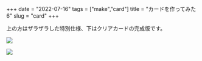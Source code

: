 +++
date = "2022-07-16"
tags = ["make","card"]
title = "カードを作ってみた6"
slug = "card"
+++

上の方はザラザラした特別仕様、下はクリアカードの完成版です。

![](/photo/card_2.jpg)

![](/photo/card_3.jpg)


